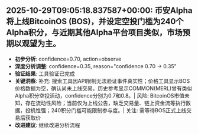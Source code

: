 
## 2025-10-29T09:05:18.837587+00:00: 币安Alpha将上线BitcoinOS (BOS)，并设定空投门槛为240个Alpha积分，与近期其他Alpha平台项目类似，市场预期以观望为主。
- **初步分析**: confidence=0.70, action=observe
- **深度分析调整**: confidence=0.35, reason="confidence 0.70 → 0.35"
- **验证结果**: 工具验证已完成
- **关键洞察**: 补充: 搜索工具因API限制无法验证事件真实性；价格工具显示BOS价格数据为空，确认尚未上线交易。历史参考显示COMMON(MERL)曾有类似Alpha积分空投活动，confidence分别为0.7和0.8。| 风险: BitcoinOS市值未知，存在流动性风险；当前仅为上线公告，缺乏交易量、链上资金流等执行数据，投机性强；240积分门槛可能限制参与度。| 关注: 需等待BOS正式上线交易后获取价
- **改进建议**: 继续改进分析流程

